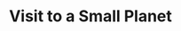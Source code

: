 ---
title: Visit to a Small Planet
year: 1958
opening_date: 1958-10-01
closing_date: 1958-10-11
layout: productions
image:
image_caption:
image_credit:
playbill: 
category: 
details:
  Theatre: Theatre Jacksonville
  Venue: Little Theatre
cast:
  General Tom Powers: John Tacy
  Roger Spelding: Sylvester F. Scotti
  Reba Spelding: Peggy Gift
  Ellen Spelding: Barbara Ehrmann
  Conrad Mayberry: Jerry Allen
  Kreton: Archie Eason
  Aide: John E. Karpen
  Rosemarry: Queen Hatshepaut
  A Soldier: David J. Adams
  Television Technician:
    - Malcolm Argo
    - George Edwards
  Delton 4: Jack Atkinson
crew:
  Designer and Director: Maurice Geoffrey
  Stage Manager:
    - Bob Kornegay
    - Chuck Tankersley
  Assistant: Mark Harris
  book-holder: Esther Mae Blankenbeckler
  Lighting:
    - Norman Howard
    - Klip Smith
    - George Edwards
    - Chuck Tankersley
  Sound Effects:
    - Dorothy Massey
    - Pete House
    - Bob Engel
    - Eldene Moulton
  Wardrobe:
    - Agatha Norvell
    - Jean Tankersley
  Properties:
    - Eula Mae Snow
    - Marie Bristow
    - Sue Henderson
    - Gladys Downey
    - Sandy Brecker
    - Thelma Altman
    - Susan Massey
  Make-Up:
    - Polly Clendening
    - Jane Porter
    - Ardelia Rushing
    - Linda Davis
    - Kathi Dunham
    - Marilyn Carlin
    - Abbey I. Fink
  Scenery:
    - Frank Ridge
    - Edgar Blankenbeckler
    - Malcolm Argo
    - David Adams
    - John Karpen
    - Gayle Sweimer
    - Susan Massey
    - Sylvester Scotti
    - Bill Gibbs
    - Bill Schill
    - Gary Safford
    - Bob Engel
    - Robert Crawford-Brown
    - Tim Smith
    - Frank Dorman
    - Mike Eaton
    - Jerry Timothy
    - Elva Mae Rozman
    - Norman Howard
orchestra:
external_links:
---